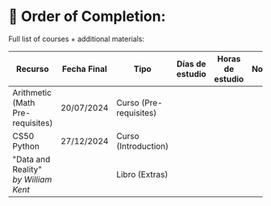 # 🥇 Order of Completion:  

Full list of courses + additional materials:

| Recurso                              | Fecha Final | Tipo                   | Días de estudio | Horas de estudio | Notas |
| ------------------------------------ | ----------- | ---------------------- | --------------- | ---------------- | ----- |
| Arithmetic (Math Pre-requisites)     | 20/07/2024  | Curso (Pre-requisites) |                 |                  |       |
| CS50 Python                          | 27/12/2024  | Curso (Introduction)   |                 |                  |       |
| "Data and Reality" *by William Kent* |             | Libro (Extras)         |                 |                  |       |
